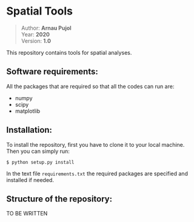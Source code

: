 # Spatial Tools

> Author: **Arnau Pujol**  
> Year: **2020**  
> Version: **1.0**  

This repository contains tools for spatial analyses.

Software requirements:
----------------------
All the packages that are required so that all the codes can run are:
- numpy
- scipy
- matplotlib

Installation:
----------------------
To install the repository, first you have to clone it to your local machine.
Then you can simply run:

```
$ python setup.py install
```

In the text file `requirements.txt` the required packages are specified and
installed if needed.

Structure of the repository:
----------------------------
TO BE WRITTEN
